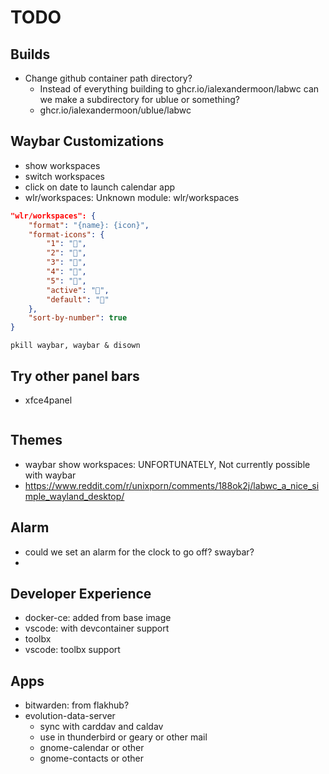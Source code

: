 # TODO

## Builds
* Change github container path directory? 
  * Instead of everything building to ghcr.io/ialexandermoon/labwc can we make a subdirectory for ublue or something?
  * ghcr.io/ialexandermoon/ublue/labwc

## Waybar Customizations
* show workspaces
* switch workspaces
* click on date to launch calendar app
* wlr/workspaces: Unknown module: wlr/workspaces

```json
"wlr/workspaces": {
	"format": "{name}: {icon}",
	"format-icons": {
		"1": "",
		"2": "",
		"3": "",
		"4": "",
		"5": "",
		"active": "",
		"default": ""
	},
	"sort-by-number": true
}
```

```
pkill waybar, waybar & disown
```

## Try other panel bars
* xfce4panel
```
```


## Themes
* waybar show workspaces: UNFORTUNATELY, Not currently possible with waybar
* https://www.reddit.com/r/unixporn/comments/188ok2j/labwc_a_nice_simple_wayland_desktop/

## 

## Alarm
* could we set an alarm for the clock to go off? swaybar?
* 

## Developer Experience
* docker-ce: added from base image
* vscode: with devcontainer support
* toolbx
* vscode: toolbx support

## Apps
* bitwarden: from flakhub?
* evolution-data-server
  * sync with carddav and caldav
  * use in thunderbird or geary or other mail
  * gnome-calendar or other
  * gnome-contacts or other